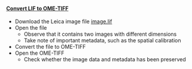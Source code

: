 <h4 id="lif2ometiff"><a href="lif2ometiff">Convert LIF to OME-TIFF</a></h4>

- Download the Leica image file [image.lif](https://github.com/NEUBIAS/training-resources/raw/master/image_data/xy_xyc__two_images.lif)
- Open the file
    - Observe that it contains two images with different dimensions
    - Take note of important metadata, such as the spatial calibration
- Convert the file to OME-TIFF
- Open the OME-TIFF 
    - Check whether the image data and metadata has been preserved